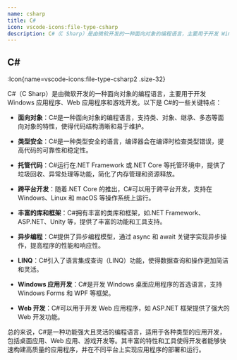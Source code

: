 ```yaml
---
name: csharp
title: C#
icon: vscode-icons:file-type-csharp
description: C#（C Sharp）是由微软开发的一种面向对象的编程语言，主要用于开发 Windows 应用程序、Web 应用程序和游戏开发。其丰富的特性和工具使得开发者能够快速构建高质量的应用程序，并在不同平台上实现应用程序的部署和运行。
---
```


## C#

:Icon{name=vscode-icons:file-type-csharp2 .size-32}

C#（C Sharp）是由微软开发的一种面向对象的编程语言，主要用于开发 Windows 应用程序、Web 应用程序和游戏开发。以下是 C#的一些关键特点：

- **面向对象**：C#是一种面向对象的编程语言，支持类、对象、继承、多态等面向对象的特性，使得代码结构清晰和易于维护。

- **类型安全**：C#是一种类型安全的语言，编译器会在编译时检查类型错误，提高代码的可靠性和稳定性。

- **托管代码**：C#运行在.NET Framework 或.NET Core 等托管环境中，提供了垃圾回收、异常处理等功能，简化了内存管理和资源释放。

- **跨平台开发**：随着.NET Core 的推出，C#可以用于跨平台开发，支持在 Windows、Linux 和 macOS 等操作系统上运行。

- **丰富的库和框架**：C#拥有丰富的类库和框架，如.NET Framework、ASP.NET、Unity 等，提供了丰富的功能和工具支持。

- **异步编程**：C#提供了异步编程模型，通过 async 和 await 关键字实现异步操作，提高程序的性能和响应性。

- **LINQ**：C#引入了语言集成查询（LINQ）功能，使得数据查询和操作更加简洁和灵活。

- **Windows 应用开发**：C#是开发 Windows 桌面应用程序的首选语言，支持 Windows Forms 和 WPF 等框架。

- **Web 开发**：C#可以用于开发 Web 应用程序，如 ASP.NET 框架提供了强大的 Web 开发功能。

总的来说，C#是一种功能强大且灵活的编程语言，适用于各种类型的应用开发，包括桌面应用、Web 应用、游戏开发等。其丰富的特性和工具使得开发者能够快速构建高质量的应用程序，并在不同平台上实现应用程序的部署和运行。
